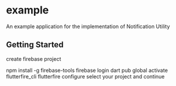 # example
An example application for the implementation of Notification Utility

## Getting Started
create firebase project

npm install -g firebase-tools
firebase login
dart pub global activate flutterfire_cli
flutterfire configure
select your project and continue



